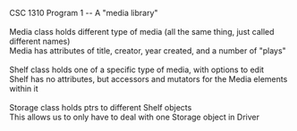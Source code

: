 CSC 1310 Program 1 -- A "media library" <br><br>
Media class holds different type of media (all the same thing, just called different names) <br>
Media has attributes of title, creator, year created, and a number of "plays" <br><br>
Shelf class holds one of a specific type of media, with options to edit <br>
Shelf has no attributes, but accessors and mutators for the Media elements within it <br><br>
Storage class holds ptrs to different Shelf objects<br>
This allows us to only have to deal with one Storage object in Driver<br>